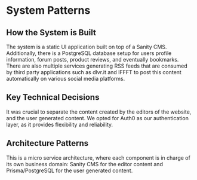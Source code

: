 # System Patterns

## How the System is Built

The system is a static UI application built on top of a Sanity CMS. Additionally, there is a PostgreSQL database setup for users profile information, forum posts, product reviews, and eventually bookmarks. There are also multiple services generating RSS feeds that are consumed by third party applications such as dlvr.it and IFFFT to post this content automatically on various social media platforms.

## Key Technical Decisions

It was crucial to separate the content created by the editors of the website, and the user generated content. We opted for Auth0 as our authentication layer, as it provides flexibility and reliability.

## Architecture Patterns

This is a micro service architecture, where each component is in charge of its own business domain: Sanity CMS for the editor content and Prisma/PostgreSQL for the user generated content.
